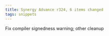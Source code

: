 ```yaml
---
title: Synergy Advance r324, 6 items changed
tags: snippets
---
```


Fix compiler signedness warning; other cleanup
